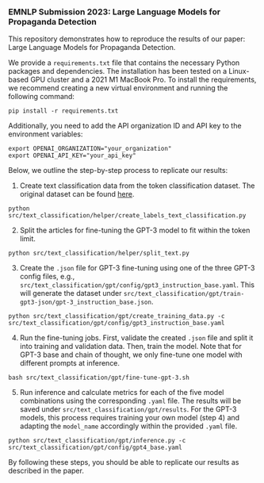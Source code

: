 ### EMNLP Submission 2023: Large Language Models for Propaganda Detection

This repository demonstrates how to reproduce the results of our paper: Large Language Models for Propaganda Detection.

We provide a `requirements.txt` file that contains the necessary Python packages and dependencies. The installation has been tested on a Linux-based GPU cluster and a 2021 M1 MacBook Pro. To install the requirements, we recommend creating a new virtual environment and running the following command:

```shell
pip install -r requirements.txt
```

Additionally, you need to add the API organization ID and API key to the environment variables:

```shell
export OPENAI_ORGANIZATION="your_organization"
export OPENAI_API_KEY="your_api_key"
```

Below, we outline the step-by-step process to replicate our results:

1. Create text classification data from the token classification dataset. The original dataset can be found [here](https://propaganda.qcri.org/semeval2020-task11/).

```shell
python src/text_classification/helper/create_labels_text_classification.py
```

2. Split the articles for fine-tuning the GPT-3 model to fit within the token limit.

```shell
python src/text_classification/helper/split_text.py
```

3. Create the `.json` file for GPT-3 fine-tuning using one of the three GPT-3 config files, e.g., `src/text_classification/gpt/config/gpt3_instruction_base.yaml`. This will generate the dataset under `src/text_classification/gpt/train-gpt3-json/gpt-3_instruction_base.json`.

```shell
python src/text_classification/gpt/create_training_data.py -c src/text_classification/gpt/config/gpt3_instruction_base.yaml
```

4. Run the fine-tuning jobs. First, validate the created `.json` file and split it into training and validation data. Then, train the model. Note that for GPT-3 base and chain of thought, we only fine-tune one model with different prompts at inference.

```shell
bash src/text_classification/gpt/fine-tune-gpt-3.sh
```

5. Run inference and calculate metrics for each of the five model combinations using the corresponding `.yaml` file. The results will be saved under `src/text_classification/gpt/results`. For the GPT-3 models, this process requires training your own model (step 4) and adapting the `model_name` accordingly within the provided `.yaml` file.

```shell
python src/text_classification/gpt/inference.py -c src/text_classification/gpt/config/gpt4_base.yaml
```

By following these steps, you should be able to replicate our results as described in the paper.

